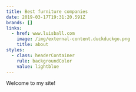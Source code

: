 ```yaml
---
title: Best furniture companies
date: 2019-03-17T19:31:20.591Z
brands: []
links:
  - href: www.luisball.com
    image: /img/external-content.duckduckgo.png
    title: about
styles:
  - class: headerContainer
    rule: backgroundColor
    value: lightblue
---
```

Welcome to my site!
